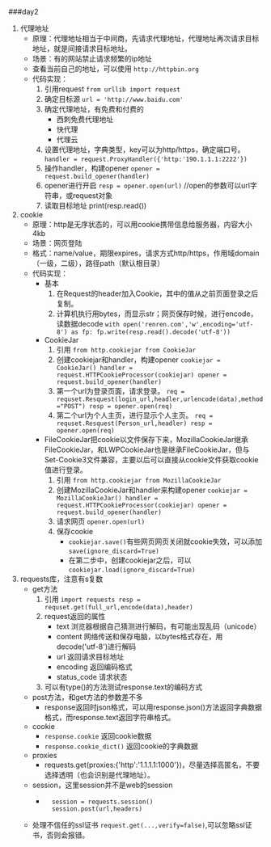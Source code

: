 ###day2

1. 代理地址
	- 原理：代理地址相当于中间商，先请求代理地址，代理地址再次请求目标地址，就是间接请求目标地址。
	- 场景：有的网站禁止请求频繁的ip地址
	- 查看当前自己的地址，可以使用 `http://httpbin.org`
	- 代码实现：
		1. 引用request
		`from urllib import request`
		2. 确定目标源
		`url = 'http://www.baidu.com'`
		3. 确定代理地址，有免费和付费的
			- 西刺免费代理地址
			- 快代理
			- 代理云
		4. 设置代理地址，字典类型，key可以为http/https，确定端口号。
		`handler = request.ProxyHandler({'http:'190.1.1.1:2222'})`
		5. 操作handler，构建opener
		`opener = request.build_opener(handler)`
		6. opener进行开启
		`resp = opener.open(url)` //open的参数可以url字符串，或request对象
		7. 读取目标地址
		print(resp.read())
2. cookie
	- 原理：http是无序状态的，可以用cookie携带信息给服务器，内容大小4kb
	- 场景：网页登陆
	- 格式：name/value，期限expires，请求方式http/https，作用域domain（一级，二级），路径path（默认根目录）
	- 代码实现：
		- 基本
			1. 在Request的header加入Cookie，其中的值从之前页面登录之后复制。
			2. 计算机执行用bytes，而显示str；网页保存时候，进行encode，读数据decode
				`with open('renren.com','w',encoding='utf-8') as fp:
					fp.write(resp.read().decode('utf-8'))`
		- CookieJar
			1. 引用
				`from http.cookiejar from CookieJar`
			2. 创建cookiejar和handler，构建opener
				`cookiejar = CookieJar()
				handler =  request.HTTPCookieProcessor(cookiejar)
				opener = request.build_opener(handler)`
			3. 第一个url为登录页面，请求登录。
				`req = requset.Resquest(login_url,headler,urlencode(data),method="POST")
				resp = opener.open(req)`
			4. 第二个url为个人主页，进行显示个人主页。
				`req = requset.Resquest(Person_url,headler)
				resp = opener.open(req)`
		- FileCookieJar把cookie以文件保存下来，MozillaCookieJar继承FileCookieJar，和LWPCookieJar也是继承FileCookieJar，但与Set-Cookie3文件兼容，主要以后可以直接从cookie文件获取cookie值进行登录。
			1. 引用
				`from http.cookiejar from MozillaCookieJar`
			2. 创建MozillaCookieJar和handler来构建opener
				`cookiejar = MozillaCookieJar()
				handler = request.HTTPCookieProcessor(cookiejar)
				opener = request.build_opener(handler)`
			3. 请求网页
				`opener.open(url)`
			4. 保存cookie
				- `cookiejar.save()`有些网页网页关闭就cookie失效，可以添加`save(ignore_discard=True)`
				- 在第二步中，创建cookiejar之后，可以`cookiejar.load(ignore_discard=True)`
3. requests库，注意有s复数
	- get方法
		1. 引用
			`import requests
			resp = requset.get(full_url,encode(data),header)`
		2. request返回的属性
			- text
				浏览器根据自己猜测进行解码，有可能出现乱码（unicode）
			- content
				网络传送和保存电脑，以bytes格式存在，用decode('utf-8')进行解码
			- url
				返回请求目标地址
			- encoding
				返回编码格式
			- status_code
				请求状态
		3. 可以有type()的方法测试response.text的编码方式
	- post方法，和get方法的参数差不多
		- response返回时json格式，可以用response.json()方法返回字典数据格式，而response.text返回字符串格式。
	- cookie
		- `response.cookie` 返回cookie数据
		- `response.cookie_dict()` 返回cookie的字典数据
	- proxies
		- requests.get(proxies:{'http':'1.1.1.1:1000'})，尽量选择高匿名，不要选择透明（也会识别是代理地址）。
	- session，这里session并不是web的session
		- ```
			session = requests.session()
			session.post(url,headers)
		  ```
	- 处理不信任的ssl证书
		`request.get(...,verify=false)`,可以忽略ssl证书，否则会报错。


